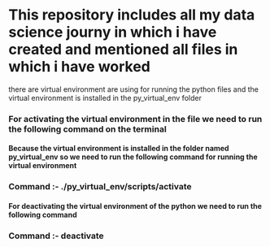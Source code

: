 # This repository includes all my data science journy in which i have created and mentioned all files in which i have worked 


there are virtual environment are using for running the python files and the virtual environment is installed in the py_virtual_env folder 

### For activating the virtual environment in the file we need to run the following command on the terminal 
#### Because the virtual environment is installed in the folder named py_virtual_env so we need to run the following command for running the virtual environment

### Command :- ./py_virtual_env/scripts/activate

#### For deactivating the virtual environment of the python we need to run the following command

### Command :- deactivate
